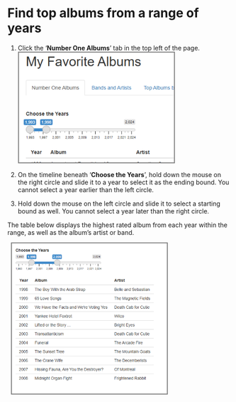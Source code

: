 # Find top albums from a range of years

1. Click the ‘**Number One Albums**’ tab in the top left of the page.  
    <img src= "/images/task1.png" alt="where to click" style="border: 2px solid grey;" width="350">
2. On the timeline beneath ‘**Choose the Years**’, hold down the mouse on the right circle and slide it to a year to select it as the ending bound. You cannot select a year earlier than the left circle.

3. Hold down the mouse on the left circle and slide it to select a starting bound as well. You cannot select a year later than the right circle.

The table below displays the highest rated album from each year within the range, as well as the album’s artist or band.

&nbsp; <img src= "/images/task2.png" alt="where to click" style="border: 2px solid grey;" width="350">
